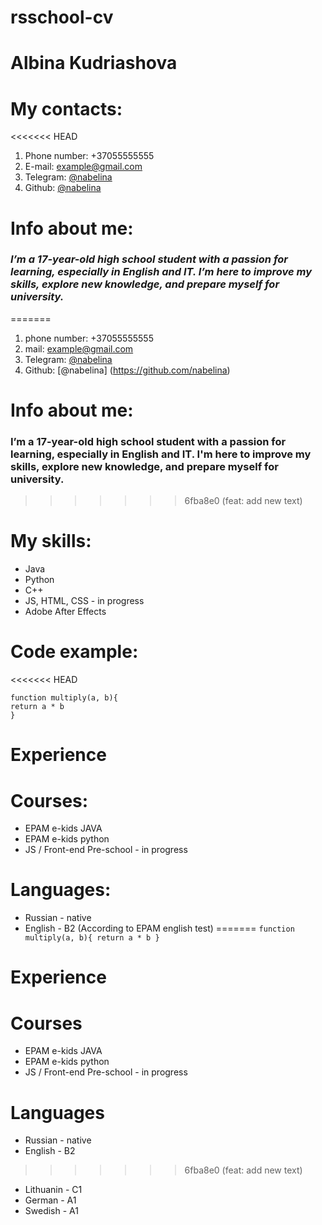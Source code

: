 # rsschool-cv
# Albina Kudriashova
# My contacts:
<<<<<<< HEAD
1. Phone number: +37055555555
2. E-mail: example@gmail.com
3. Telegram: [@nabelina](https://t.me/nabelina)
4. Github: [@nabelina](https://github.com/nabelina)
# Info about me:
### *I’m a 17-year-old high school student with a passion for learning, especially in English and IT. I’m here to improve my skills, explore new knowledge, and prepare myself for university.*
=======
1. phone number: +37055555555
2. mail: example@gmail.com
3. Telegram: [@nabelina](https://t.me/nabelina)
4. Github: [@nabelina] (https://github.com/nabelina)
# Info about me:
### I’m a 17-year-old high school student with a passion for learning, especially in English and IT. I'm here to improve my skills, explore new knowledge, and prepare myself for university.
>>>>>>> 6fba8e0 (feat: add new text)
# My skills:
* Java
* Python
* C++
* JS, HTML, CSS - in progress
* Adobe After Effects
# Code example:
<<<<<<< HEAD
```
function multiply(a, b){
return a * b
}
```
# Experience
# Courses:
* EPAM e-kids JAVA
* EPAM e-kids python
* JS / Front-end Pre-school - in progress
# Languages:
* Russian - native
* English - B2 (According to EPAM english test)
=======
`
function multiply(a, b){
  return a * b
}
`
# Experience
# Courses
* EPAM e-kids JAVA
* EPAM e-kids python
* JS / Front-end Pre-school - in progress
# Languages
* Russian - native
* English - B2
>>>>>>> 6fba8e0 (feat: add new text)
* Lithuanin - C1
* German - A1
* Swedish - A1